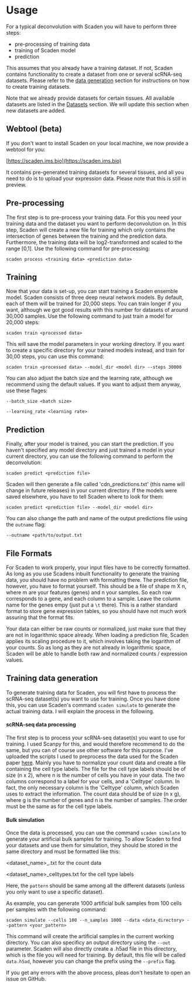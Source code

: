 # Usage

For a typical deconvolution with Scaden you will have to perform three steps:

* pre-processing of training data
* training of Scaden model
* prediction

This assumes that you already have a training dataset. If not, Scaden contains functionality to create a dataset from one or several scRNA-seq datasets.
Please refer to the [data generation](#training-data-generation) section for instructions on how to create training datasets.

Note that we already provide datasets for certain tissues. All available datasets are listed in the [Datasets](datasets) section. We will
update this section when new datasets are added. 

## Webtool (beta)
If you don't want to install Scaden on your local machine, we now provide a webtool for you:

[https://scaden.ims.bio](https://scaden.ims.bio)

It contains pre-generated training datasets for several tissues, and all you need to do is to upload your expression data. Please note that this is still in preview.

## Pre-processing
The first step is to pre-process your training data. For this you need your training data and the dataset you want to perform deconvolution on.
In this step, Scaden will create a new file for training which only contains the intersection of genes between the training and the prediction data.
Furthermore, the training data will be log2-transformed and scaled to the range [0,1]. Use the following command for pre-processing:

```console
scaden process <training data> <prediction data>
```

## Training
Now that your data is set-up, you can start training a Scaden ensemble model. Scaden consists of three deep neural network models. By default,
each of them will be trained for 20,000 steps. You can train longer if you want, although we got good results with this number for datasets of 
around 30,000 samples. Use the following command to just train a model for 20,000 steps:


```console
scaden train <processed data>
```

This will save the model parameters in your working directory. If you want to create a specific directory for your trained models instead,
and train for 30,00 steps, you can use this command:


```console
scaden train <processed data> --model_dir <model dir> --steps 30000
```


You can also adjust the batch size and the learning rate, although we recommend using the default values. If you want to adjust them anyway, use these flages:


```console
--batch_size <batch size>

--learning_rate <learning rate>
```

## Prediction 
Finally, after your model is trained, you can start the prediction. If you haven't specified any model directory and just trained a model
in your current directory, you can use the following command to perform the deconvolution: 

```console
scaden predict <prediction file>
```

Scaden will then generate a file called 'cdn_predictions.txt' (this name will change in future releases) in your current directory. If the models were saved elsewhere,
you have to tell Scaden where to look for them:

```console
scaden predict <prediction file> --model_dir <model dir>
```


You can also change the path and name of the output predictions file using the `outname` flag:

```console
--outname <path/to/output.txt
```

## File Formats
For Scaden to work properly, your input files have to be correctly formatted. As long as you use Scadens inbuilt functionality to generate the training data, you should have no problem 
with formatting there. The prediction file, however, you have to format yourself. This should be a file of shape m X n, where m are your features (genes) and n your samples. So each row corresponds to 
a gene, and each column to a sample. Leave the column name for the genes empy (just put a `\t` there). This is a rather standard format to store gene expression tables, so you should have not much work assuring that the
format fits.

Your data can either be raw counts or normalized, just make sure that they are not in logarithmic space already. When loading a prediction file, Scaden applies its scaling procedure to it, which involves taking the logarithm of your counts.
So as long as they are not already in logarithmic space, Scaden will be able to handle both raw and normalized counts / expression values.

## Training data generation

To generate training data for Scaden, you will first have to process the scRNA-seq dataset(s) you want to use for training.
Once you have done this, you can use Scaden's command `scaden simulate` to generate the actual training data. I will explain the process in the following.

#### scRNA-seq data processing
The first step is to process your scRNA-seq dataset(s) you want to use for training. I used Scanpy for this, and would therefore
recommend to do the same, but you can of course use other software for this purpose. I've uploaded the scripts I used to preprocess
the data used for the Scaden paper [here](https://doi.org/10.6084/m9.figshare.8234030.v1). Mainly you have to normalize your count data
and create a file containing the cell type labels. The file for the cell type labels should be of size (n x 2), where n is the number of cells 
you have in your data. The two columns correspond to a label for your cells, and a 'Celltype' column. In fact, the only necessary column is the 'Celltype'
column, which Scaden uses to extract the information. The count data should be of size (n x g), where g is the number of genes and n is the number of samples.
The order must be the same as for the cell type labels.

#### Bulk simulation
Once the data is processed, you can use the command `scaden simulate` to generate your artificial bulk samples for training.
To allow Scaden to find your datasets and use them for simulation, they should be stored in the same directory and must be formatted like this:

<dataset_name>_<pattern>.txt for the count data

<dataset_name>_celltypes.txt for the cell type labels 

Here, the `pattern` should be same among all the different datasets (unless you only want to use a specific dataset). 

As example, you can generate 1000 artificial bulk samples from 100 cells per samples with the following command:
```console
scaden simulate --cells 100 --n_samples 1000 --data <data_directory> --pattern <your_pattern>
```

This command will create the artificial samples in the current working directory. You can also specificy an output directory using the `--out` parameter. Scaden will also directly create a .h5ad file in this directory, which is the file you will need for training. By default, this file will be called `data.h5ad`, however you can change the prefix using the `--prefix` flag.


If you get any errors with the above process, pleas don't hesitate to open an issue on GitHub.